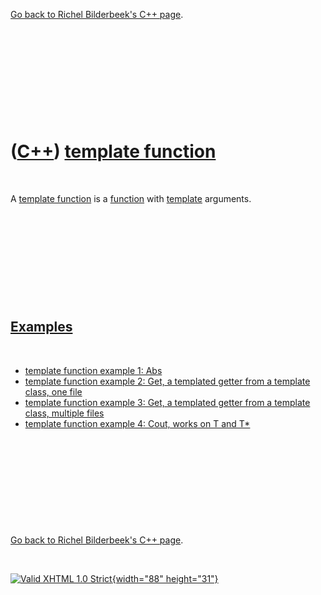 

[Go back to Richel Bilderbeek's C++ page](Cpp.htm).

 

 

 

 

 

([C++](Cpp.htm)) [template function](CppTemplateFunction.htm)
=============================================================

 

A [template function](CppTemplateFunction.htm) is a
[function](CppFunction.htm) with [template](CppTemplate.htm) arguments.

 

 

 

 

 

[Examples](CppExample.htm)
--------------------------

 

-   [template function example 1: Abs](CppTemplateFunctionExample1.htm)
-   [template function example 2: Get, a templated getter from a
    template class, one file](CppTemplateFunctionExample2.htm)
-   [template function example 3: Get, a templated getter from a
    template class, multiple files](CppTemplateFunctionExample3.htm)
-   [template function example 4: Cout, works on T and
    T\*](CppTemplateFunctionExample4.htm)

 

 

 

 

 

[Go back to Richel Bilderbeek's C++ page](Cpp.htm).



 

[![Valid XHTML 1.0 Strict](valid-xhtml10.png){width="88"
height="31"}](http://validator.w3.org/check?uri=referer)
